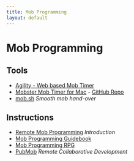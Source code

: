 ```yaml
---
title: Mob Programming
layout: default
---
```


# Mob Programming

## Tools

* [Agility - Web based Mob Timer](https://agility.jahed.dev)
* [Mobster Mob Timer for Mac](http://mobster.cc) - [GitHub Repo](https://github.com/dillonkearns/mobster)
* [mob.sh](https://mob.sh) *Smooth mob hand-over*

## Instructions

* [Remote Mob Programming](https://www.remotemobprogramming.org) *Introduction*
* [Mob Programming Guidebook](http://www.mobprogrammingguidebook.com)
* [Mob Programming RPG](https://github.com/willemlarsen/mobprogrammingrpg)
* [PubMob](https://pubmob.com) *Remote Collaborative Development*

